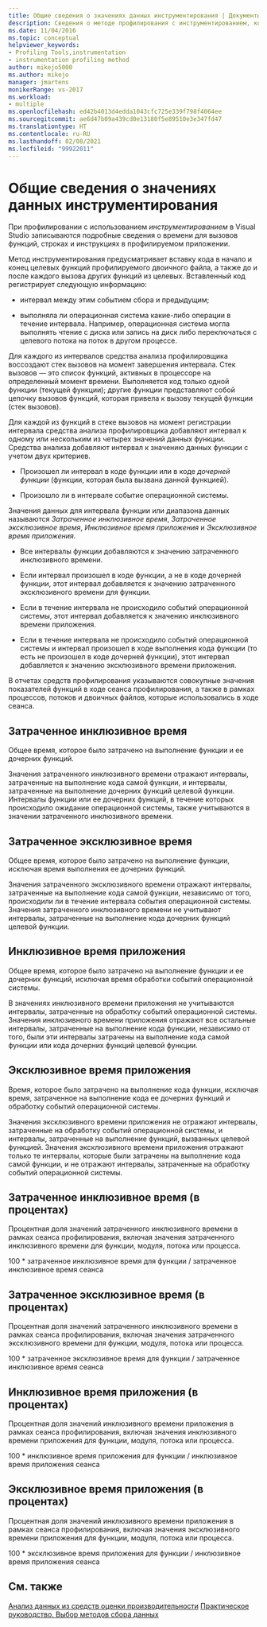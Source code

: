 ```yaml
---
title: Общие сведения о значениях данных инструментирования | Документы Майкрософт
description: Сведения о методе профилирования с инструментированием, который записывает подробные сведения о времени для вызовов функций, строках и инструкциях в профилируемом приложении.
ms.date: 11/04/2016
ms.topic: conceptual
helpviewer_keywords:
- Profiling Tools,instrumentation
- instrumentation profiling method
author: mikejo5000
ms.author: mikejo
manager: jmartens
monikerRange: vs-2017
ms.workload:
- multiple
ms.openlocfilehash: ed42b4013d4edda1043cfc725e339f798f4064ee
ms.sourcegitcommit: ae6d47b09a439cd0e13180f5e89510e3e347fd47
ms.translationtype: HT
ms.contentlocale: ru-RU
ms.lasthandoff: 02/08/2021
ms.locfileid: "99922011"
---
```

# <a name="understand-instrumentation-data-values"></a>Общие сведения о значениях данных инструментирования

При профилировании с использованием *инструментированием* в Visual Studio записываются подробные сведения о времени для вызовов функций, строках и инструкциях в профилируемом приложении.

Метод инструментирования предусматривает вставку кода в начало и конец целевых функций профилируемого двоичного файла, а также до и после каждого вызова других функций из целевых. Вставленный код регистрирует следующую информацию:

- интервал между этим событием сбора и предыдущим;

- выполняла ли операционная система какие-либо операции в течение интервала. Например, операционная система могла выполнять чтение с диска или запись на диск либо переключаться с целевого потока на поток в другом процессе.

Для каждого из интервалов средства анализа профилировщика воссоздают стек вызовов на момент завершения интервала. Стек вызовов — это список функций, активных в процессоре на определенный момент времени. Выполняется код только одной функции (текущей функции); другие функции представляют собой цепочку вызовов функций, которая привела к вызову текущей функции (стек вызовов).

Для каждой из функций в стеке вызовов на момент регистрации интервала средства анализа профилировщика добавляют интервал к одному или нескольким из четырех значений данных функции. Средства анализа добавляют интервал к значению данных функции с учетом двух критериев.

- Произошел ли интервал в коде функции или в коде *дочерней функции* (функции, которая была вызвана данной функцией).

- Произошло ли в интервале событие операционной системы.

Значения данных для интервала функции или диапазона данных называются *Затраченное инклюзивное время*, *Затраченное эксклюзивное время*, *Инклюзивное время приложения* и *Эксклюзивное время приложения*.

- Все интервалы функции добавляются к значению затраченного инклюзивного времени.

- Если интервал произошел в коде функции, а не в коде дочерней функции, этот интервал добавляется к значению затраченного эксклюзивного времени для функции.

- Если в течение интервала не происходило событий операционной системы, этот интервал добавляется к значению инклюзивного времени приложения.

- Если в течение интервала не происходило событий операционной системы и интервал произошел в ходе выполнения кода функции (то есть не произошел в коде дочерней функции), этот интервал добавляется к значению эксклюзивного времени приложения.

В отчетах средств профилирования указываются совокупные значения показателей функций в ходе сеанса профилирования, а также в рамках процессов, потоков и двоичных файлов, которые использовались в ходе сеанса.

## <a name="elapsed-inclusive-values"></a>Затраченное инклюзивное время

Общее время, которое было затрачено на выполнение функции и ее дочерних функций.

Значения затраченного инклюзивного времени отражают интервалы, затраченные на выполнение кода самой функции, и интервалы, затраченные на выполнение дочерних функций целевой функции. Интервалы функции или ее дочерних функций, в течение которых происходило ожидание операционной системы, также учитываются в значении затраченного инклюзивного времени.

## <a name="elapsed-exclusive-values"></a>Затраченное эксклюзивное время

Общее время, которое было затрачено на выполнение функции, исключая время выполнения ее дочерних функций.

Значения затраченного эксклюзивного времени отражают интервалы, затраченные на выполнение кода самой функции, независимо от того, происходили ли в течение интервала события операционной системы. Значения затраченного инклюзивного времени не учитывают интервалы, затраченные на выполнение кода дочерних функций целевой функции.

## <a name="application-inclusive-values"></a>Инклюзивное время приложения

Общее время, которое было затрачено на выполнение функции и ее дочерних функций, исключая время обработки событий операционной системы.

В значениях инклюзивного времени приложения не учитываются интервалы, затраченные на обработку событий операционной системы. Значения инклюзивного времени приложения отражают все остальные интервалы, затраченные на выполнение кода функции, независимо от того, были эти интервалы затрачены на выполнение кода самой функции или кода дочерних функций целевой функции.

## <a name="application-exclusive-values"></a>Эксклюзивное время приложения

Время, которое было затрачено на выполнение кода функции, исключая время, затраченное на выполнение кода ее дочерних функций и обработку событий операционной системы.

Значения эксклюзивного времени приложения не отражают интервалы, затраченные на обработку событий операционной системы, и интервалы, затраченные на выполнение функций, вызванных целевой функцией. Значения эксклюзивного времени приложения отражают только те интервалы, которые были затрачены на выполнение кода самой функции, и не отражают интервалы, затраченные на обработку событий операционной системы.

## <a name="elapsed-inclusive-percent"></a>Затраченное инклюзивное время (в процентах)

Процентная доля значений затраченного инклюзивного времени в рамках сеанса профилирования, включая значения затраченного инклюзивного времени для функции, модуля, потока или процесса.

100 * затраченное инклюзивное время для функции / затраченное инклюзивное время сеанса

## <a name="elapsed-exclusive-percent"></a>Затраченное эксклюзивное время (в процентах)

Процентная доля значений затраченного инклюзивного времени в рамках сеанса профилирования, включая значения затраченного эксклюзивного времени для функции, модуля, потока или процесса.

100 * затраченное эксклюзивное время для функции / затраченное инклюзивное время сеанса

## <a name="application-inclusive-percent"></a>Инклюзивное время приложения (в процентах)

Процентная доля значений инклюзивного времени приложения в рамках сеанса профилирования, включая значения инклюзивного времени приложения для функции, модуля, потока или процесса.

100 * инклюзивное время приложения для функции / инклюзивное время приложения сеанса

## <a name="application-exclusive-percent"></a>Эксклюзивное время приложения (в процентах)

Процентная доля значений инклюзивного времени приложения в рамках сеанса профилирования, включая значения эксклюзивного времени приложения для функции, модуля, потока или процесса.

100 * эксклюзивное время приложения для функции / инклюзивное время приложения сеанса

## <a name="see-also"></a>См. также

[Анализ данных из средств оценки производительности](../profiling/analyzing-performance-tools-data.md)
[Практическое руководство. Выбор методов сбора данных](../profiling/how-to-choose-collection-methods.md)
